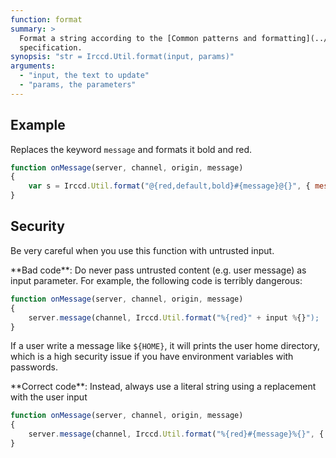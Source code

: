 ```yaml
---
function: format
summary: >
  Format a string according to the [Common patterns and formatting](../../../../guide.html#common-patterns-and-formatting)
  specification.
synopsis: "str = Irccd.Util.format(input, params)"
arguments:
  - "input, the text to update"
  - "params, the parameters"
---
```



## Example

Replaces the keyword `message` and formats it bold and red.

````javascript
function onMessage(server, channel, origin, message)
{
    var s = Irccd.Util.format("@{red,default,bold}#{message}@{}", { message: message })
}
````

## Security

Be very careful when you use this function with untrusted input.

<div class="alert alert-danger" role="alert">
**Bad code**: Do never pass untrusted content (e.g. user message) as input parameter. For example, the following code is terribly dangerous:
</div>

````javascript
function onMessage(server, channel, origin, message)
{
    server.message(channel, Irccd.Util.format("%{red}" + input %{}");
}
````

If a user write a message like `${HOME}`, it will prints the user home directory, which is a high security issue
if you have environment variables with passwords.

<div class="alert alert-success">
**Correct code**: Instead, always use a literal string using a replacement with the user input
</div>

````javascript
function onMessage(server, channel, origin, message)
{
    server.message(channel, Irccd.Util.format("%{red}#{message}%{}", { message: message });
}
````

